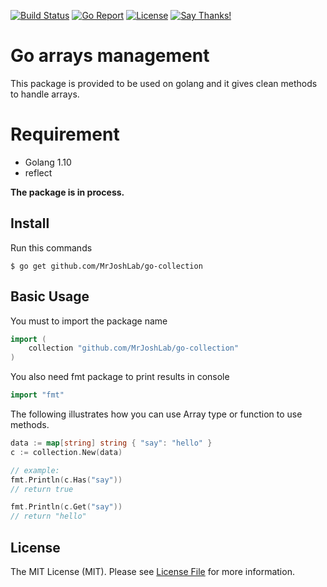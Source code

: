 [![Build Status](https://circleci.com/gh/goshco/arrays.svg?&style=shield)](https://circleci.com/gh/goshco/arrays)
[![Go Report](https://goreportcard.com/badge/github.com/goshco/arrays)](https://goreportcard.com/report/github.com/goshco/arrays)
[![License](https://img.shields.io/:license-mit-blue.svg?style=flat-square)](#license)
[![Say Thanks!](https://img.shields.io/badge/Say%20Thanks-!-1EAEDB.svg)](https://saythanks.io/to/iamalirezaj)

# Go arrays management
This package is provided to be used on golang and it gives clean methods to handle arrays.

# Requirement
* Golang 1.10
* reflect

**The package is in process.**

## Install
Run this commands

    $ go get github.com/MrJoshLab/go-collection

## Basic Usage
You must to import the package name 
```go
import (
    collection "github.com/MrJoshLab/go-collection"
)
```
You also need fmt package to print results in console
```go
import "fmt"
```

The following illustrates how you can use Array type or function to use methods.
```go
data := map[string] string { "say": "hello" }
c := collection.New(data)

// example:
fmt.Println(c.Has("say"))
// return true

fmt.Println(c.Get("say"))
// return "hello"
```

## License
The MIT License (MIT). Please see [License File](LICENSE.md) for more information.

